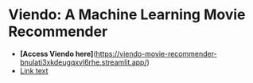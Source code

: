 # Viendo: A Machine Learning Movie Recommender 
- **[Access Viendo here]**(https://viendo-movie-recommender-bnulati3xkdeugqxvl6rhe.streamlit.app/)
- [Link text](https://www.example.com)
